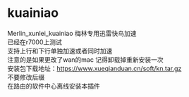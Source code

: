 # kuainiao
Merlin_xunlei_kuainiao
梅林专用迅雷快鸟加速	<br>
已经在r7000上测试	<br>
支持上行和下行单独加速或者同时加速	<br>
注意的是如果更改了wan的mac 记得卸载掉重新安装一次	<br>
安装包下载地址：https://www.xueqianduan.cn/soft/kn.tar.gz	<br>
不要修改后缀<br>
在路由的软件中心离线安装本插件
